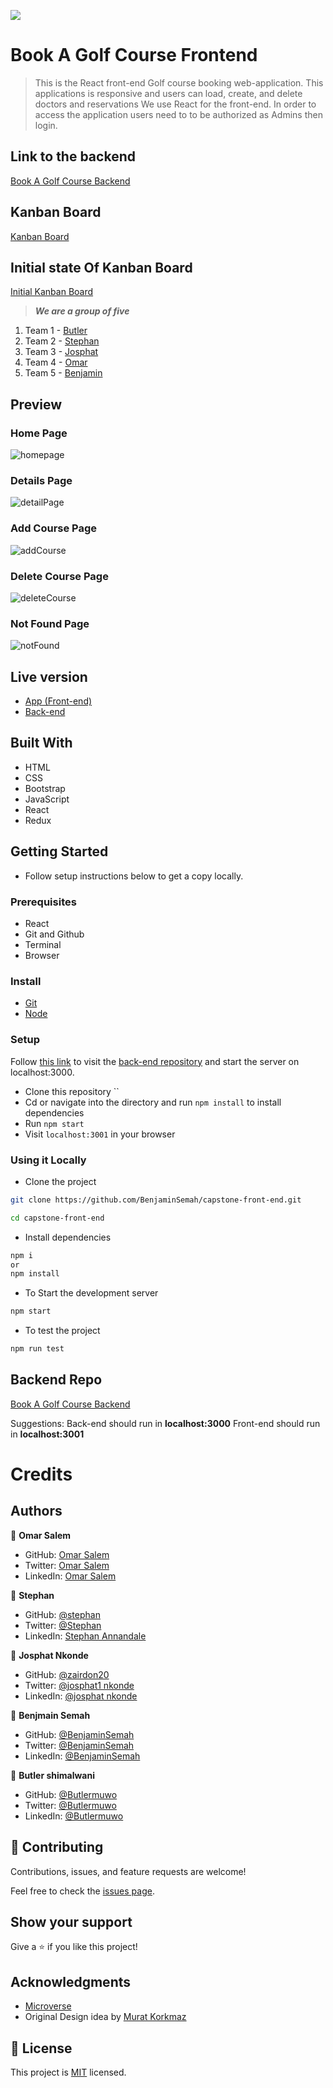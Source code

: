 ![](https://img.shields.io/badge/Microverse-blueviolet)

# Book A Golf Course Frontend

> This is the React front-end Golf course booking web-application. This applications is responsive and users can load, create, and delete doctors and reservations We use React for the front-end. In order to access the application users need to to be authorized as Admins then login.

## Link to the backend
[Book A Golf Course Backend](https://github.com/omarsalem7/capstone-back-end)

## Kanban Board
[Kanban Board](https://github.com/omarsalem7/capstone-back-end/projects/2)

## Initial state Of Kanban Board
[Initial Kanban Board](https://github.com/omarsalem7/capstone-back-end/issues/17)

> ***We are a group of five***
1. Team 1 - [Butler](https://github.com/butlermuwo)
2. Team 2 - [Stephan](https://github.com/sneeu-leeu)
3. Team 3 - [Josphat](https://github.com/zairdon20)
4. Team 4 - [Omar](https://github.com/omarsalem7)
5. Team 5 - [Benjamin](https://github.com/BenjaminSemah)
## Preview

### Home Page
![homepage](https://user-images.githubusercontent.com/53402600/175576410-6d7b3cc3-f16c-4a40-a651-f1cfef00d548.png)

### Details Page
![detailPage](https://user-images.githubusercontent.com/53402600/175576586-e7e36060-d756-479b-9b6d-c950a3730209.png)


### Add Course Page
![addCourse](https://user-images.githubusercontent.com/53402600/175576633-04cdc912-8722-43fd-a11e-b64e9824fc5f.png)


### Delete Course Page
![deleteCourse](https://user-images.githubusercontent.com/53402600/175576683-c7752204-6d33-4027-a234-a51de43bff66.png)

### Not Found Page
![notFound](https://user-images.githubusercontent.com/53402600/175576722-415625b3-864b-4cd5-aa12-39fc1866dbc9.png)


## Live version

- [App (Front-end)]()
- [Back-end]()

## Built With
- HTML
- CSS
- Bootstrap
- JavaScript
- React
- Redux

## Getting Started
- Follow setup instructions below to get a copy locally.

### Prerequisites

- React
- Git and Github
- Terminal
- Browser

### Install
- [Git](https://git-scm.com/downloads)
- [Node](https://nodejs.org/en/download/)

### Setup

Follow [this link](https://github.com/omarsalem7/capstone-back-end) to visit the [back-end repository]() and start the server on localhost:3000.

- Clone this repository ``
- Cd or navigate into the directory and run `npm install` to install dependencies
- Run `npm start`
- Visit `localhost:3001` in your browser


### Using it Locally

- Clone the project

```bash 
git clone https://github.com/BenjaminSemah/capstone-front-end.git

cd capstone-front-end
```

- Install dependencies

```bash
npm i 
or
npm install
```
- To Start the development server
```bash
npm start
```

- To test the project
```bash
npm run test
```


## Backend Repo

[Book A Golf Course Backend](https://github.com/omarsalem7/capstone-back-end.git)

Suggestions:
Back-end should run in **localhost:3000**
Front-end should run in **localhost:3001**

# Credits

## Authors

👤 **Omar Salem**

- GitHub: [Omar Salem](https://github.com/omarsalem7)
- Twitter: [Omar Salem](https://twitter.com/Omar80491499)
- LinkedIn: [Omar Salem](https://www.linkedin.com/in/omar-salem-a6945b177/)

👤 **Stephan**

- GitHub: [@stephan](https://github.com/sneeu-leeu)
- Twitter: [@Stephan](https://twitter.com/Stephan07484055)
- LinkedIn: [Stephan Annandale](https://www.linkedin.com/in/stephan-annandale-a4b4931a9/)
  
👤 **Josphat Nkonde**

- GitHub: [@zairdon20](https://github.com/zairdon20)
- Twitter: [@josphat1 nkonde](https://twitter.com/josphat-nkonde)
- LinkedIn: [@josphat nkonde](https://www.linkedin.com/in/josphat-nkonde)

👤 **Benjmain Semah**

- GitHub: [@BenjaminSemah](https://github.com/BenjaminSemah)
- Twitter: [@BenjaminSemah](https://twitter.com/BenjaminSemah)
- LinkedIn: [@BenjaminSemah](https://www.linkedin.com/in/benjaminsemah/)

👤 **Butler shimalwani**

- GitHub: [@Butlermuwo](https://github.com/butlermuwo)
- Twitter: [@Butlermuwo](https://twitter.com/ButlerMuwo)
- LinkedIn: [@Butlermuwo](https://www.linkedin.com/in/butlermuwo)
## 🤝 Contributing

Contributions, issues, and feature requests are welcome!

Feel free to check the [issues page](../../issues/).

## Show your support

Give a ⭐️ if you like this project!

## Acknowledgments

- [Microverse](https://www.microverse.org/)
- Original Design idea by [Murat Korkmaz](https://www.behance.net/gallery/26425031/Vespa-Responsive-Redesign)

## 📝 License

This project is [MIT](./MIT.md) licensed.
